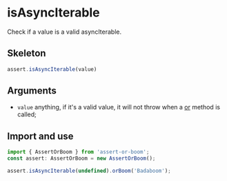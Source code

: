 # isAsyncIterable

Check if a value is a valid asyncIterable.

## Skeleton

```ts
assert.isAsyncIterable(value)
```

## Arguments

- `value` anything, if it's a valid value, it will not throw when a [or](../or.md) method is called;

## Import and use

```ts
import { AssertOrBoom } from 'assert-or-boom';
const assert: AssertOrBoom = new AssertOrBoom();

assert.isAsyncIterable(undefined).orBoom('Badaboom');
```
